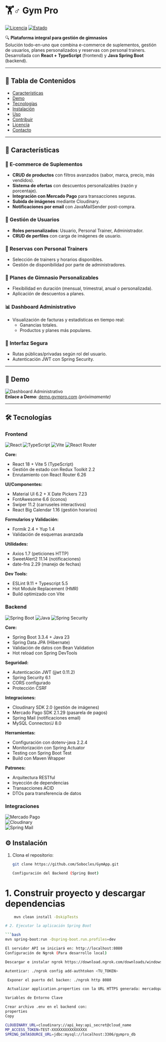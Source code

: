 # 🏋️♂️ Gym Pro  

[![Licencia](https://img.shields.io/badge/Licencia-MIT-blue.svg)](https://opensource.org/licenses/MIT)
[![Estado](https://img.shields.io/badge/Estado-En%20Desarrollo-orange)](https://github.com/tu-usuario/gym-pro)

🔍 **Plataforma integral para gestión de gimnasios**  
Solución todo-en-uno que combina e-commerce de suplementos, gestión de usuarios, planes personalizados y reservas con personal trainers. Desarrollada con **React + TypeScript** (frontend) y **Java Spring Boot** (backend).

---

## 📌 Tabla de Contenidos  
- [Características](#-características)  
- [Demo](#-demo)  
- [Tecnologías](#-tecnologías)  
- [Instalación](#-instalación)  
- [Uso](#-uso)  
- [Contribuir](#-contribuir)  
- [Licencia](#-licencia)  
- [Contacto](#-contacto)  

---

## 🌟 Características  

### 🛒 **E-commerce de Suplementos**  
- **CRUD de productos** con filtros avanzados (sabor, marca, precio, más vendidos).  
- **Sistema de ofertas** con descuentos personalizables (razón y porcentaje).  
- **Integración con Mercado Pago** para transacciones seguras.  
- **Subida de imágenes** mediante Cloudinary.  
- **Notificaciones por email** con JavaMailSender post-compra.  

### 👥 **Gestión de Usuarios**  
- **Roles personalizados**: Usuario, Personal Trainer, Administrador.  
- **CRUD de perfiles** con carga de imágenes de usuario.  

### 📅 **Reservas con Personal Trainers**  
- Selección de trainers y horarios disponibles.  
- Gestión de disponibilidad por parte de administradores.  

### 💪 **Planes de Gimnasio Personalizables**  
- Flexibilidad en duración (mensual, trimestral, anual o personalizada).  
- Aplicación de descuentos a planes.  

### 📊 **Dashboard Administrativo**  
- Visualización de facturas y estadísticas en tiempo real:  
  - Ganancias totales.  
  - Productos y planes más populares.  

### 🔐 **Interfaz Segura**  
- Rutas públicas/privadas según rol del usuario.  
- Autenticación JWT con Spring Security.  

---

## 🎥 Demo  
![Dashboard Administrativo](https://via.placeholder.com/600x400)  
**Enlace a Demo**: [demo.gympro.com](https://...) *(próximamente)*  

---

## 🛠️ Tecnologías  
### **Frontend**  
![React](https://img.shields.io/badge/React-61DAFB?logo=react&logoColor=black)
![TypeScript](https://img.shields.io/badge/TypeScript-3178C6?logo=typescript&logoColor=white)
![Vite](https://img.shields.io/badge/Vite-646CFF?logo=vite&logoColor=white)
![React Router](https://img.shields.io/badge/React_Router-CA4245?logo=reactrouter&logoColor=white)

**Core:**
- React 18 + Vite 5 (TypeScript)
- Gestión de estado con Redux Toolkit 2.2
- Enrutamiento con React Router 6.26

**UI/Componentes:**
- Material UI 6.2 + X Date Pickers 7.23
- FontAwesome 6.6 (iconos)
- Swiper 11.2 (carruseles interactivos)
- React Big Calendar 1.16 (gestión horarios)

**Formularios y Validación:**
- Formik 2.4 + Yup 1.4
- Validación de esquemas avanzada

**Utilidades:**
- Axios 1.7 (peticiones HTTP)
- SweetAlert2 11.14 (notificaciones)
- date-fns 2.29 (manejo de fechas)

**Dev Tools:**
- ESLint 9.11 + Typescript 5.5
- Hot Module Replacement (HMR)
- Build optimizado con Vite

### **Backend**  
![Spring Boot](https://img.shields.io/badge/Spring_Boot-3.3.4-6DB33F?logo=springboot&logoColor=white)
![Java](https://img.shields.io/badge/Java-23-ED8B00?logo=openjdk&logoColor=white)
![Spring Security](https://img.shields.io/badge/Spring_Security-6DB33F?logo=springsecurity&logoColor=white)

**Core:**
- Spring Boot 3.3.4 + Java 23
- Spring Data JPA (Hibernate)
- Validación de datos con Bean Validation
- Hot reload con Spring DevTools

**Seguridad:**
- Autenticación JWT (jjwt 0.11.2)
- Spring Security 6.1
- CORS configurado
- Protección CSRF

**Integraciones:**
- Cloudinary SDK 2.0 (gestión de imágenes)
- Mercado Pago SDK 2.1.29 (pasarela de pagos)
- Spring Mail (notificaciones email)
- MySQL Connector/J 8.0

**Herramientas:**
- Configuración con dotenv-java 2.2.4
- Monitorización con Spring Actuator
- Testing con Spring Boot Test
- Build con Maven Wrapper

**Patrones:**
- Arquitectura RESTful
- Inyección de dependencias
- Transacciones ACID
- DTOs para transferencia de datos

### **Integraciones**  
![Mercado Pago](https://img.shields.io/badge/Mercado_Pago-00B1EA?logo=mercadopago&logoColor=white)  
![Cloudinary](https://img.shields.io/badge/Cloudinary-3448C5?logo=cloudinary&logoColor=white)  
![Spring Mail](https://img.shields.io/badge/Spring_Mail-6DB33F?logo=spring&logoColor=white)  

## ⚙️ Instalación  
1. Clona el repositorio:  
   ```bash
   git clone https://github.com/Sobocles/GymApp.git

   Configuración del Backend (Spring Boot)

# 1. Construir proyecto y descargar dependencias
```bash
    mvn clean install -DskipTests

# 2. Ejecutar la aplicación Spring Boot

```bash
mvn spring-boot:run -Dspring-boot.run.profiles=dev

El servidor API se iniciará en: http://localhost:8080
Configuración de Ngrok (Para desarrollo local)

Descargar e instalar ngrok https://download.ngrok.com/downloads/windows

Autenticar: ./ngrok config add-authtoken <TU_TOKEN>

 Exponer el puerto del backen: ./ngrok http 8080

 Actualizar application.properties con la URL HTTPS generada: mercadopago.base-url=https://{subdominio-ngrok}.ngrok-free.app

Variables de Entorno Clave

Crear archivo .env en el backend con:
properties
Copy

CLOUDINARY_URL=cloudinary://api_key:api_secret@cloud_name
MP_ACCESS_TOKEN=TEST-XXXXXXXXXXXXXXXX
SPRING_DATASOURCE_URL=jdbc:mysql://localhost:3306/gympro_db
